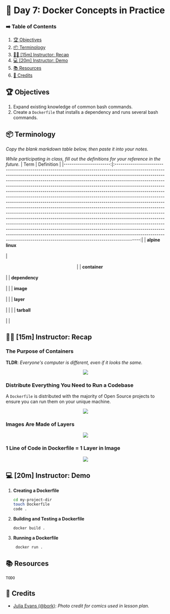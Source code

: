 <!-- .slide: data-background="./../Slides/images/header.svg" data-background-repeat="none" data-background-size="40% 40%" data-background-position="center 10%" class="header" -->
# 🐳 Day 7: Docker Concepts in Practice

<!-- > -->

### ➡️ Table of Contents

1. [🏆 Objectives](#%f0%9f%8f%86-objectives)
1. [📦 Terminology](#%f0%9f%93%a6-terminology)
1. [👩‍🏫 [15m] Instructor: Recap](#%f0%9f%91%a9%e2%80%8d%f0%9f%8f%ab-15m-instructor-recap)
1. [💻 [20m] Instructor: Demo](#%f0%9f%92%bb-20m-instructor-demo)
1. [📚 Resources](#%f0%9f%93%9a-resources)
1. [🙏 Credits](#%f0%9f%99%8f-credits)

<!-- > -->

## 🏆 Objectives

1. Expand existing knowledge of common bash commands.
1. Create a `Dockerfile` that installs a dependency and runs several bash commands.

<!-- > -->

## 📦 Terminology

_Copy the blank markdown table below, then paste it into your notes._

_While participating in class, fill out the definitions for your reference in the future._
|                   Term |                                                                                                                                                                                                                                                                                                                                                                                                                                                                                                                                                                    Definition                                                                                                                                                                                                                                                                                                                                                                                                                                                                                                                                                                    |
|-----------------------:|:------------------------------------------------------------------------------------------------------------------------------------------------------------------------------------------------------------------------------------------------------------------------------------------------------------------------------------------------------------------------------------------------------------------------------------------------------------------------------------------------------------------------------------------------------------------------------------------------------------------------------------------------------------------------------------------------------------------------------------------------------------------------------------------------------------------------------------------------------------------------------------------------------------------------------------------------------------------------------------------------------------------------------------------------------------------------------------------------------------------------------------------------:|
| **alpine linux**<br><br> | &nbsp;&nbsp;&nbsp;&nbsp;&nbsp;&nbsp;&nbsp;&nbsp;&nbsp;&nbsp;&nbsp;&nbsp;&nbsp;&nbsp;&nbsp;&nbsp;&nbsp;&nbsp;&nbsp;&nbsp;&nbsp;&nbsp;&nbsp;&nbsp;&nbsp;&nbsp;&nbsp;&nbsp;&nbsp;&nbsp;&nbsp;&nbsp;&nbsp;&nbsp;&nbsp;&nbsp;&nbsp;&nbsp;&nbsp;&nbsp;&nbsp;&nbsp;&nbsp;&nbsp;&nbsp;&nbsp;&nbsp;&nbsp;&nbsp;&nbsp;&nbsp;&nbsp;&nbsp;&nbsp;&nbsp;&nbsp;&nbsp;&nbsp;&nbsp;&nbsp;&nbsp;&nbsp;&nbsp;&nbsp;&nbsp;&nbsp;&nbsp;&nbsp;&nbsp;&nbsp;&nbsp;&nbsp;&nbsp;&nbsp;&nbsp;&nbsp;&nbsp;&nbsp;&nbsp;&nbsp;&nbsp;&nbsp;&nbsp;&nbsp;&nbsp;&nbsp;&nbsp;&nbsp;&nbsp;&nbsp;&nbsp;&nbsp;&nbsp;&nbsp;&nbsp;&nbsp;&nbsp;&nbsp;&nbsp;&nbsp;&nbsp;&nbsp;&nbsp;&nbsp;&nbsp;&nbsp;&nbsp;&nbsp;&nbsp;&nbsp;&nbsp;&nbsp;&nbsp;&nbsp;&nbsp;&nbsp;&nbsp;&nbsp;&nbsp;&nbsp;&nbsp;&nbsp;&nbsp;&nbsp;&nbsp;&nbsp;&nbsp;&nbsp;&nbsp;&nbsp;&nbsp;&nbsp;&nbsp;&nbsp;&nbsp;&nbsp;&nbsp;&nbsp;&nbsp;&nbsp;&nbsp;&nbsp;&nbsp;&nbsp;&nbsp;&nbsp;&nbsp;&nbsp;&nbsp;&nbsp;&nbsp;&nbsp;&nbsp;&nbsp;&nbsp;&nbsp;&nbsp;&nbsp;&nbsp;&nbsp;&nbsp;&nbsp;&nbsp;&nbsp;&nbsp;&nbsp;&nbsp;&nbsp;&nbsp;&nbsp;&nbsp;&nbsp;&nbsp;&nbsp;&nbsp;&nbsp;&nbsp;&nbsp;&nbsp;&nbsp;&nbsp;&nbsp;&nbsp;&nbsp; |
| **container** <br><br> |
| **dependency** <br><br> |                                                                                                                                                                                                                                                                                                                                                                                                                                                                                                                                                                                                                                                                                                                                                                                                                                                                                                                                                                                                                                                                                                                                                  |
| **image**       <br><br> |                                                                                                                                                                                                                                                                                                                                                                                                                                                                                                                                                                                                                                                                                                                                                                                                                                                                                                                                                                                                                                                                                                                                                  |
| **layer**       <br><br> |                                                                                                                                                                                                                                                                                                                                                                                                                                                                                                                                                                                                                                                                                                                                                                                                                                                                                                                                                                                                                                                                                                                                                  |                                                                                                                                                                                                                                                                                                                                                                                                                                                                                                                                                                                                                                                                                                                                                                                                                                                                                                                                                                                                                                                                                                                                           |
| **tarball**    <br><br> |                                                                                                                                                                                                                                                                                                                                                                                                                                                                                                                                                                                                                                                                                                                                                                                                                                                                                                                                                                                                                                                                                                                                                  |

<!-- > -->

## 👩‍🏫 [15m] Instructor: Recap

<!-- v -->

### The Purpose of Containers

**TLDR**: _Everyone's computer is different, even if it looks the same._

<p align="center"><img src="https://make-school-courses.github.io/BEW-2.2-Docker-DevOps-Deployments/Lessons/Images/bork-why.jpg"></p>

<!-- v -->

### Distribute Everything You Need to Run a Codebase

A `Dockerfile` is distributed with the majority of Open Source projects to ensure you can run them on your unique machine.

<p align="center"><img src="https://make-school-courses.github.io/BEW-2.2-Docker-DevOps-Deployments/Lessons/Images/bork-dependency.jpg"></p>

<!-- v -->

### Images Are Made of Layers

<p align="center"><img src="https://make-school-courses.github.io/BEW-2.2-Docker-DevOps-Deployments/Lessons/Images/bork-images.jpg"></p>

<!-- v -->

### 1 Line of Code in Dockerfile = 1 Layer in Image

<p align="center"><img src="https://make-school-courses.github.io/BEW-2.2-Docker-DevOps-Deployments/Lessons/Images/bork-layers.jpg"></p>

<!-- > -->

## 💻 [20m] Instructor: Demo

1. **Creating a Dockerfile**

   ```bash
   cd my-project-dir
   touch Dockerfile
   code .
   ```

1. **Building and Testing a Dockerfile**

   ```bash
   docker build .
   ```

1. **Running a Dockerfile**

   ```bash
    docker run .
   ```

<!-- > -->

## 📚 Resources

`TODO`

<!-- > -->

## 🙏 Credits

- [Julia Evans (@bork)](https://twitter.com/b0rk): _Photo credit for comics used in lesson plan._
